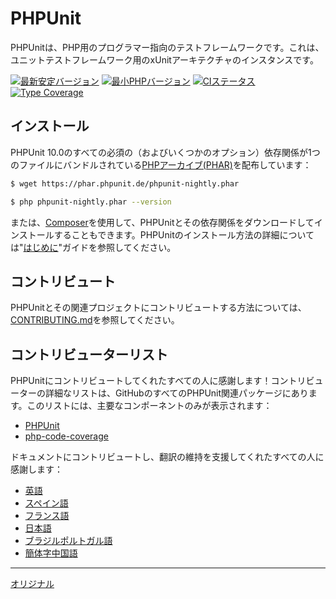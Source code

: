 # PHPUnit

PHPUnitは、PHP用のプログラマー指向のテストフレームワークです。これは、ユニットテストフレームワーク用のxUnitアーキテクチャのインスタンスです。

[![最新安定バージョン](https://img.shields.io/packagist/v/phpunit/phpunit.svg?style=flat-square)](https://packagist.org/packages/phpunit/phpunit)
[![最小PHPバージョン](https://img.shields.io/badge/php-%3E%3D%207.4-8892BF.svg?style=flat-square)](https://php.net/)
[![CIステータス](https://github.com/sebastianbergmann/phpunit/workflows/CI/badge.svg?branch=master&event=push)](https://phpunit.de/build-status.html)
[![Type Coverage](https://shepherd.dev/github/sebastianbergmann/phpunit/coverage.svg)](https://shepherd.dev/github/sebastianbergmann/phpunit)

## インストール

PHPUnit 10.0のすべての必須の（およびいくつかのオプション）依存関係が1つのファイルにバンドルされている[PHPアーカイブ(PHAR)](https://php.net/phar)を配布しています：

```bash
$ wget https://phar.phpunit.de/phpunit-nightly.phar

$ php phpunit-nightly.phar --version
```

または、[Composer](https://getcomposer.org/)を使用して、PHPUnitとその依存関係をダウンロードしてインストールすることもできます。PHPUnitのインストール方法の詳細については"[はじめに](https://phpunit.de/getting-started-with-phpunit.html)"ガイドを参照してください。

## コントリビュート

PHPUnitとその関連プロジェクトにコントリビュートする方法については、[CONTRIBUTING.md](https://github.com/sebastianbergmann/phpunit/blob/master/.github/CONTRIBUTING.md)を参照してください。

## コントリビューターリスト

PHPUnitにコントリビュートしてくれたすべての人に感謝します！コントリビューターの詳細なリストは、GitHubのすべてのPHPUnit関連パッケージにあります。このリストには、主要なコンポーネントのみが表示されます：

* [PHPUnit](https://github.com/sebastianbergmann/phpunit/graphs/contributors)
* [php-code-coverage](https://github.com/sebastianbergmann/php-code-coverage/graphs/contributors)

ドキュメントにコントリビュートし、翻訳の維持を支援してくれたすべての人に感謝します：

* [英語](https://github.com/sebastianbergmann/phpunit-documentation-english/graphs/contributors)
* [スペイン語](https://github.com/sebastianbergmann/phpunit-documentation-spanish/graphs/contributors)
* [フランス語](https://github.com/sebastianbergmann/phpunit-documentation-french/graphs/contributors)
* [日本語](https://github.com/sebastianbergmann/phpunit-documentation-japanese/graphs/contributors)
* [ブラジルポルトガル語](https://github.com/sebastianbergmann/phpunit-documentation-brazilian-portuguese/graphs/contributors)
* [簡体字中国語](https://github.com/sebastianbergmann/phpunit-documentation-chinese/graphs/contributors)


---
[オリジナル](https://github.com/sebastianbergmann/phpunit/blob/master/README.md)
